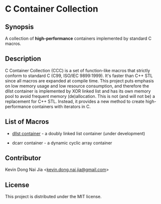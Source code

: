 # C Container Collection

## Synopsis

A collection of **high-performance** containers implemented by standard C macros.

## Description

C Container Collection (CCC) is a set of function-like macros that strictly conform to standard C (C99, ISO/IEC 9899:1999). It's faster than C++ STL since all macros are expanded at compile time. This project puts emphasis on low memory usage and low resource consumption, and therefore the dllst container is implemented by XOR linked list and has its own memory pool to avoid frequent memory (de)allocation. This is not (and will not be) a replacement for C++ STL. Instead, it provides a new method to create high-performance containers with iterators in C.

## List of Macros

* <a href="http://people.cs.nctu.edu.tw/~dongnj/C-Container-Collection/doc/macros-list.html" target="_blank">dllst container</a> - a doubly linked list container (under development)

* dcarr container - a dynamic cyclic array container

## Contributor

Kevin Dong Nai Jia <<kevin.dong.nai.jia@gmail.com>>

## License

This project is distributed under the MIT license.

